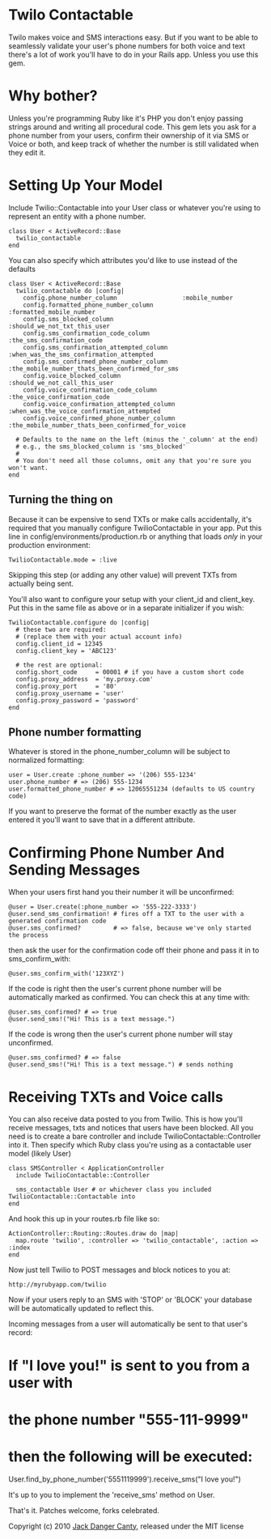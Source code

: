 Twilo Contactable
=====

Twilo makes voice and SMS interactions easy. But if you want to be able to seamlessly validate your user's phone numbers for
both voice and text there's a lot of work you'll have to do in your Rails app. Unless you use this gem.

Why bother?
=====

Unless you're programming Ruby like it's PHP you don't enjoy passing strings around and writing all procedural code. This gem lets you
ask for a phone number from your users, confirm their ownership of it via SMS or Voice or both, and keep track of whether the number is
still validated when they edit it.


Setting Up Your Model
=====

Include Twilio::Contactable into your User class or whatever you're using to represent an entity with a phone number. 

    class User < ActiveRecord::Base
      twilio_contactable
    end

You can also specify which attributes you'd like to use instead of the defaults

    class User < ActiveRecord::Base
      twilio_contactable do |config|
        config.phone_number_column                  :mobile_number
        config.formatted_phone_number_column        :formatted_mobile_number
        config.sms_blocked_column                   :should_we_not_txt_this_user
        config.sms_confirmation_code_column         :the_sms_confirmation_code
        config.sms_confirmation_attempted_column    :when_was_the_sms_confirmation_attempted
        config.sms_confirmed_phone_number_column    :the_mobile_number_thats_been_confirmed_for_sms
        config.voice_blocked_column                 :should_we_not_call_this_user
        config.voice_confirmation_code_column       :the_voice_confirmation_code
        config.voice_confirmation_attempted_column  :when_was_the_voice_confirmation_attempted
        config.voice_confirmed_phone_number_column  :the_mobile_number_thats_been_confirmed_for_voice

      # Defaults to the name on the left (minus the '_column' at the end)
      # e.g., the sms_blocked_column is 'sms_blocked'
      #
      # You don't need all those columns, omit any that you're sure you won't want.
    end

Turning the thing on
---

Because it can be expensive to send TXTs or make calls accidentally, it's required that you manually configure TwilioContactable in your app. Put this line in config/environments/production.rb or anything that loads _only_ in your production environment:

    TwilioContactable.mode = :live

Skipping this step (or adding any other value) will prevent TXTs from actually being sent.

You'll also want to configure your setup with your client_id and client_key. Put this in the same file as above or in a separate initializer if you wish:

    TwilioContactable.configure do |config|
      # these two are required:
      # (replace them with your actual account info)
      config.client_id = 12345
      config.client_key = 'ABC123'

      # the rest are optional:
      config.short_code     = 00001 # if you have a custom short code
      config.proxy_address  = 'my.proxy.com'
      config.proxy_port     = '80'
      config.proxy_username = 'user'
      config.proxy_password = 'password'
    end

Phone number formatting
---

Whatever is stored in the phone_number_column will be subject to normalized formatting:

    user = User.create :phone_number => '(206) 555-1234'
    user.phone_number # => (206) 555-1234
    user.formatted_phone_number # => 12065551234 (defaults to US country code)

If you want to preserve the format of the number exactly as the user entered it you'll want
to save that in a different attribute.


Confirming Phone Number And Sending Messages
====

When your users first hand you their number it will be unconfirmed:

    @user = User.create(:phone_number => '555-222-3333')
    @user.send_sms_confirmation! # fires off a TXT to the user with a generated confirmation code
    @user.sms_confirmed?         # => false, because we've only started the process

then ask the user for the confirmation code off their phone and pass it in to sms_confirm_with:

    @user.sms_confirm_with('123XYZ')

If the code is right then the user's current phone number will be automatically marked as confirmed. You can check this at any time with:

    @user.sms_confirmed? # => true
    @user.send_sms!("Hi! This is a text message.")

If the code is wrong then the user's current phone number will stay unconfirmed.

    @user.sms_confirmed? # => false
    @user.send_sms!("Hi! This is a text message.") # sends nothing


Receiving TXTs and Voice calls
====

You can also receive data posted to you from Twilio. This is how you'll receive messages, txts and notices that users have been blocked.
All you need is to create a bare controller and include TwilioContactable::Controller into it. Then specify which Ruby class you're using as a contactable user model (likely User)


    class SMSController < ApplicationController
      include TwilioContactable::Controller

      sms_contactable User # or whichever class you included TwilioContactable::Contactable into
    end

And hook this up in your routes.rb file like so:

    ActionController::Routing::Routes.draw do |map|
      map.route 'twilio', :controller => 'twilio_contactable', :action => :index
    end

Now just tell Twilio to POST messages and block notices to you at:

    http://myrubyapp.com/twilio

Now if your users reply to an SMS with 'STOP' or 'BLOCK' your database will be automatically updated to reflect this.

Incoming messages from a user will automatically be sent to that user's record:

   # If "I love you!" is sent to you from a user with
   # the phone number "555-111-9999"
   # then the following will be executed:
   User.find_by_phone_number('5551119999').receive_sms("I love you!")

It's up to you to implement the 'receive_sms' method on User.

That's it. Patches welcome, forks celebrated.

Copyright (c) 2010 [Jack Danger Canty](http://jåck.com/), released under the MIT license
